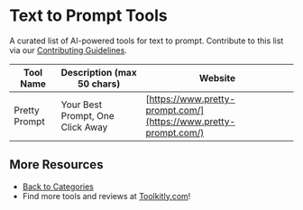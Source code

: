 # Text to Prompt Tools

A curated list of AI-powered tools for text to prompt. Contribute to this list via our [Contributing Guidelines](../CONTRIBUTING.md).

| Tool Name | Description (max 50 chars) | Website |
|-----------|----------------------------|---------|
| Pretty Prompt | Your Best Prompt, One Click Away | [https://www.pretty-prompt.com/](https://www.pretty-prompt.com/) |

## More Resources
- [Back to Categories](https://github.com/ToolkitlyAI/awesome-ai-tools/blob/master/README.md)
- Find more tools and reviews at [Toolkitly.com](https://toolkitly.com)!
